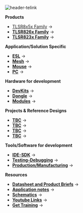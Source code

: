 
![header-telink]({{site.baseurl}}/big-header.jpg)

**Products**
- [TLSR8x5x Family](https://telinkgithub.github.io/TLSR8x5x-Family/ "TLSR8x5x") →
- [**TLSR826x Family**](https://telinkgithub.github.io/TLSR826x-Family/ "TLSR826x") →
- [**TLSR823x Family**](https://telinkgithub.github.io/TLSR823x-Family/ "TLSR823x") →

**Application/Solution Specific**
- [**ESL**](https://telinkgithub.github.io/ESL-System-Quick-Start/ "ESL") →
- [**Mesh**](https://telinkgithub.github.io/Mesh/ "Mesh") →
- [**Mouse**](https://telinkgithub.github.io/Mouse/ "Mouse") →
- [**PC**](https://telinkgithub.github.io/PC/ "PC") →

**Hardware for development**
- [**DevKits**](https://telinkgithub.github.io/DevKits/ "DevKits") →
- [**Dongle**](https://telinkgithub.github.io/Dongle/ "Dongle") →
- [**Modules**](https://telinkgithub.github.io/Modules/ "Mouse") →

**Projects & Reference Designs**
- [**TBC**](https://telinkgithub.github.io/DevKits/ "DevKits") →
- [**TBC**](https://telinkgithub.github.io/Dongle/ "Dongle") →
- [**TBC**](https://telinkgithub.github.io/Modules/ "Mouse") →
- [**TBC**](https://telinkgithub.github.io/Modules/ "Mouse") →

**Tools/Software for development**
- [**IDE-SDK**](https://telinkgithub.github.io/IDE-SDK/ "ID-SDK") →
- [**Testing-Debugging**](https://telinkgithub.github.io/Testing-Debugging/ "Testing-Debugging") →
- [**Production/Manufacturing**](https://telinkgithub.github.io/Testing-Debugging/ "Testing-Debugging") →

**Resources**
- [**Datasheet and Product Briefs**](https://telinkgithub.github.io/ESL-System-Quick-Start/ "ESL") →
- [**Application notes**](https://telinkgithub.github.io/Mesh/ "Mesh") →
- [**Schematics**](https://telinkgithub.github.io/Mouse/ "Mouse") →
- [**Youtube Links**](https://telinkgithub.github.io/PC/ "PC") →
- [**Get Training**](https://telinkgithub.github.io/PC/ "PC") →
